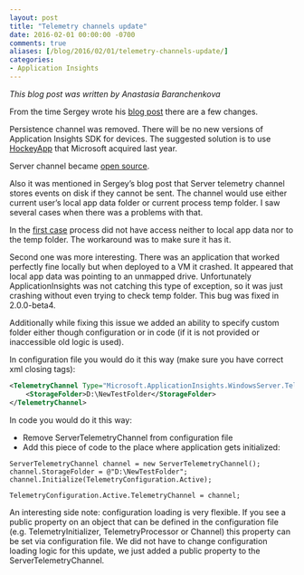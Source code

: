 ```yaml
---
layout: post
title: "Telemetry channels update"
date: 2016-02-01 00:00:00 -0700
comments: true
aliases: [/blog/2016/02/01/telemetry-channels-update/]
categories:
- Application Insights
---
```

*This blog post was written by Anastasia Baranchenkova*

From the time Sergey wrote his [blog post](http://apmtips.com/blog/2015/09/03/more-telemetry-channels/) there are a few changes.

Persistence channel was removed. There will be no new versions of Application Insights SDK for devices. The suggested solution is to use [HockeyApp](http://hockeyapp.net/features/) that Microsoft acquired last year.

Server channel became [open source](https://github.com/Microsoft/ApplicationInsights-dotnet/tree/master/src/TelemetryChannels/ServerTelemetryChannel). 

Also it was mentioned in Sergey’s blog post that Server telemetry channel  stores events on disk if they cannot be sent. The channel would use either current user’s local app data folder or current process temp folder. 
I saw several cases when there was a problems with that.
 
In the [first case](http://stackoverflow.com/questions/34106876/application-insights-no-data-for-dependency-calls/34171132#comment56090477_34171132 ) process did not have access neither to local app data nor to the temp folder. The workaround was to make sure it has it.

Second one was more interesting. There was an application that worked perfectly fine locally but when deployed to a VM it crashed. It appeared that local app data was pointing to an unmapped drive. Unfortunately ApplicationInsights was not catching this type of exception, so it was just crashing without even trying to check temp folder. This bug was fixed in 2.0.0-beta4. 

Additionally while fixing this issue we added an ability to specify custom folder either though configuration or in code (if it is not provided or inaccessible old logic is used).

In configuration file you would do it this way (make sure you have correct xml closing tags):

```xml
<TelemetryChannel Type="Microsoft.ApplicationInsights.WindowsServer.TelemetryChannel.ServerTelemetryChannel, Microsoft.AI.ServerTelemetryChannel">
    <StorageFolder>D:\NewTestFolder</StorageFolder>
</TelemetryChannel>
```

In code you would do it this way:

-	Remove ServerTelemetryChannel from configuration file
-	Add this piece of code to the place where application gets initialized:

```
ServerTelemetryChannel channel = new ServerTelemetryChannel();
channel.StorageFolder = @"D:\NewTestFolder";            
channel.Initialize(TelemetryConfiguration.Active);

TelemetryConfiguration.Active.TelemetryChannel = channel;
```

An interesting side note: configuration loading is very flexible. If you see a public property on an object that can be defined in the configuration file (e.g. TelemetryInitializer, TelemetryProcessor or Channel) this property can be set via configuration file. We did not have to change configuration loading logic for this update, we just added a public property to the ServerTelemetryChannel.
